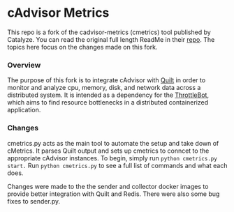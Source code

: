 # cAdvisor Metrics

This repo is a fork of the cadvisor-metrics (cmetrics) tool published by Catalyze. You can read the original full length ReadMe in their [repo](https://github.com/catalyzeio/cadvisor-metrics). The topics here focus on the changes made on this fork.

### Overview
The purpose of this fork is to integrate cAdvisor with [Quilt](https://github.com/quilt/) in order to monitor and analyze cpu, memory, disk, and network data across a distributed system. It is intended as a dependency for the [ThrottleBot](https://github.com/mchang6137/throttlebot), which aims to find resource bottlenecks in a distributed containerized application.

### Changes
cmetrics.py acts as the main tool to automate the setup and take down of cMetrics. It parses Quilt output and sets up cmetrics to conncet to the appropriate cAdvisor instances. To begin, simply run `python cmetrics.py start.` Run `python cmetrics.py` to see a full list of commands and what each does. 

Changes were made to the the sender and collector docker images to provide better integration with Quilt and Redis. There were also some bug fixes to sender.py.  
